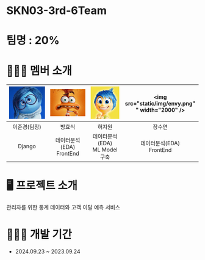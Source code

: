 # SKN03-3rd-6Team

# 팀명 : 20%


# 👯‍♂️👯 멤버 소개 
| <img src="static/img/sad.png" width="2800" /> | <img src="static/img/dis.png" width="2000" /> | <img src="static/img/happy.png" width="2000" /> | <img src="static/img/envy.png" " width="2000" /> | 
|:----------:|:----------:|:----------:|:----------:|
| 이준경(팀장) | 방효식 | 허지원 | 장수연 |   
| Django | 데이터분석(EDA)<br>FrontEnd | 데이터분석(EDA)<br>ML Model 구축 | 데이터분석(EDA)<br>FrontEnd| 



# 🖥️ 프로젝트 소개 
관리자를 위한 통계 데이터와 고객 이탈 예측 서비스 





# 👩🏻‍💻 개발 기간 
* 2024.09.23 ~ 2023.09.24






